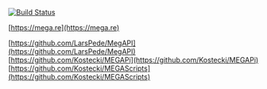 [![Build Status](https://travis-ci.org/Kostecki/MEGAPanel.svg?branch=master)](https://travis-ci.org/Kostecki/MEGAPanel)

[https://mega.re](https://mega.re)

[https://github.com/LarsPede/MegAPI](https://github.com/LarsPede/MegAPI)    
[https://github.com/Kostecki/MEGAPi](https://github.com/Kostecki/MEGAPi)    
[https://github.com/Kostecki/MEGAScripts](https://github.com/Kostecki/MEGAScripts)